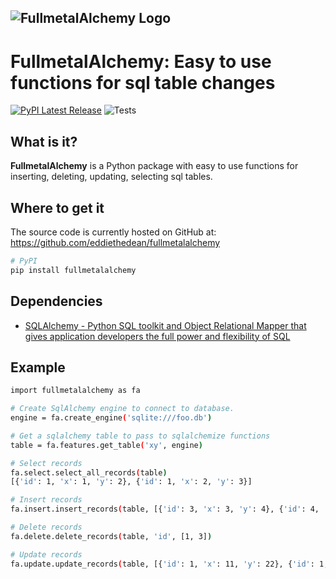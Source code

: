 ![FullmetalAlchemy Logo](https://raw.githubusercontent.com/eddiethedean/sqlalchemize/main/docs/sqllogo.png)
-----------------

# FullmetalAlchemy: Easy to use functions for sql table changes
[![PyPI Latest Release](https://img.shields.io/pypi/v/fullmetalalchemy.svg)](https://pypi.org/project/fullmetalalchemy/)
![Tests](https://github.com/eddiethedean/fullmetalalchemy/actions/workflows/tests.yml/badge.svg)

## What is it?

**FullmetalAlchemy** is a Python package with easy to use functions for inserting, deleting, updating, selecting sql tables.

## Where to get it
The source code is currently hosted on GitHub at:
https://github.com/eddiethedean/fullmetalalchemy

```sh
# PyPI
pip install fullmetalalchemy
```

## Dependencies
- [SQLAlchemy - Python SQL toolkit and Object Relational Mapper that gives application developers the full power and flexibility of SQL](https://www.sqlalchemy.org/)


## Example
```sh
import fullmetalalchemy as fa

# Create SqlAlchemy engine to connect to database.
engine = fa.create_engine('sqlite:///foo.db')

# Get a sqlalchemy table to pass to sqlalchemize functions
table = fa.features.get_table('xy', engine)

# Select records
fa.select.select_all_records(table)
[{'id': 1, 'x': 1, 'y': 2}, {'id': 1, 'x': 2, 'y': 3}]

# Insert records
fa.insert.insert_records(table, [{'id': 3, 'x': 3, 'y': 4}, {'id': 4, 'x': 5, 'y': 6}])

# Delete records
fa.delete.delete_records(table, 'id', [1, 3])

# Update records
fa.update.update_records(table, [{'id': 1, 'x': 11, 'y': 22}, {'id': 1, 'x': 23, 'y': 34}], 'id')
```
